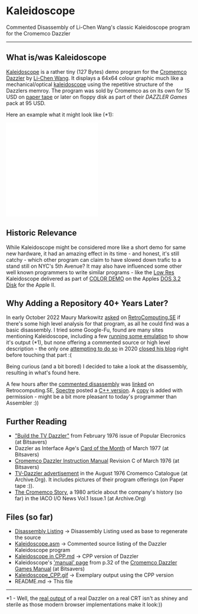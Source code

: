 # Kaleidoscope
Commented Disassembly of  Li-Chen Wang's classic Kaleidoscope program for the Cromemco Dazzler

---

## What is/was Kaleidoscope

[Kaleidoscope](https://en.wikipedia.org/wiki/Li-Chen_Wang#Cromemco) is a rather tiny (127 Bytes) demo program for the [Cromemco Dazzler](https://en.wikipedia.org/wiki/Cromemco_Dazzler) by [Li-Chen Wang](https://en.wikipedia.org/wiki/Li-Chen_Wang). It displays a 64x64 colour graphic much like a mechanical/optical [kaleidoscope](https://en.wikipedia.org/wiki/Kaleidoscope) using the repetitive structure of the Dazzlers memroy. The program was sold by Cromemco as on its own for 15 USD on [paper tape](https://americanhistory.si.edu/collections/search/object/nmah_1423437) or later on floppy disk as part of their _DAZZLER Games_ pack at 95 USD.

Here an example what it might look like (*1):

![Exemplary Output](Kaleidoscope_CPP.gif)

## Historic Relevance

While Kaleidoscope might be considered more like a short demo for same new hardware, it had an amazing effect in its time - and honest, it's still catchy - which other program can claim to have slowed down trafic to a stand still on NYC's 5th Avenue? It may also have influenced some other well known programmers to write similar programs - like the [Low Res](https://en.wikipedia.org/wiki/Apple_II_graphics#Low-Resolution_(Lo-Res)_graphics) Kaleidoscope delivered as part of [COLOR DEMO](https://youtu.be/zF_LFsIni8Q) on the Apples [DOS 3.2 Disk](https://www.apple2history.org/history/ah14/#08) for the Apple II.

## Why Adding a Repository 40+ Years Later?

In early October 2022 Maury Markowitz [asked](https://retrocomputing.stackexchange.com/questions/25304) on [RetroComputing.SE](https://retrocomputing.stackexchange.com/) if there's some high level analysis for that program, as all he could find was a basic disassembly. I tried some Google-Fu, found are many sites mentioning Kaleidoscope, including a few [running some emulation](https://observablehq.com/@fil/kaleidoscope-1976) to show it's output (*1), but none offering a commented source or high level description - the only one [attempting to do so](https://www.quaxio.com/kaleidoscope_part1/) in 2020 [closed his blog](https://www.quaxio.com/last_post/) right before touching that part :(

Being curious (and a bit bored) I decided to take a look at the disassembly, resulting in what's found here.

A few hours after the [commented disassembly](Kaleidoscope.asm) was [linked](https://retrocomputing.stackexchange.com/a/25308/6659) on Retrocomputing.SE, [Spectre](https://retrocomputing.stackexchange.com/users/6868/spektre) posted a [C++ version](https://retrocomputing.stackexchange.com/a/25310/6659). A [copy](Kaleidoscope%20in%20CPP.md) is added with permission - might be a bit more pleasant to today's programmer than Assembler :)) 

## Further Reading

- ["Build the TV Dazzler"](http://www.bitsavers.org/pdf/cromemco/Dazzler_PE_Feb76.pdf) from February 1976 issue of Popular Elecronics (at Bitsavers)
- Dazzler as Interface Age's [Card of the Month](http://bitsavers.informatik.uni-stuttgart.de/pdf/interfaceAge/productReviews/1977-03_Cromemco_Dazzler.pdf) of March 1977 (at Bitsavers)
- [Cromemco Dazzler Instruction Manual](http://www.bitsavers.org/pdf/cromemco/Cromemco_Dazzler_Instruction_Manual_RevC_1976.pdf) Revision C of March 1976 (at Bitsavers)
- [TV-Dazzler advertisement](https://archive.org/details/CromemcoCatalogAugust1976/page/n3/mode/2up?view=theater) in the August 1976 Cromemco Catalogue (at Archive.Org). It includes pictures of their program offerings (on Paper tape :)).
- [The Cromemco Story](https://archive.org/details/IoNewsVolume1Number1/page/n5/mode/2up?view=theater), a 1980 article about the company's history (so far) in the IACO I/O News Vol.1 Issue.1 (at Archive.Org)

## Files (so far)

- [Disassembly Listing](Disassembly%20Listing) -> Disassembly Listing used as base to regenerate the source
- [Kaleidoscope.asm](Kaleidoscope.asm) -> Commented source listing of the Dazzler Kaleidoscope program
- [Kaleidoscope in CPP.md](Kaleidoscope%20in%20CPP.md) -> CPP version of Dazzler 
- Kaleidoscope's ['manual' page](Kaleidoscope_Manual.png) from p.32 of the [Cromemco Dazzler Games Manual](http://www.bitsavers.org/pdf/cromemco/Cromemco_Dazzler_Games_1977.pdf) (at Bitsavers)
- [Kaleidoscope_CPP.gif](Kaleidoscope_CPP.gif) -> Exemplary output using the CPP version 
- README.md -> This file

---

*1 - Well, the [real output](https://www.youtube.com/watch?v=2tDbn1N8EWI) of a real Dazzler on a real CRT isn't as shiney and sterile as those modern browser implementations make it look:))
